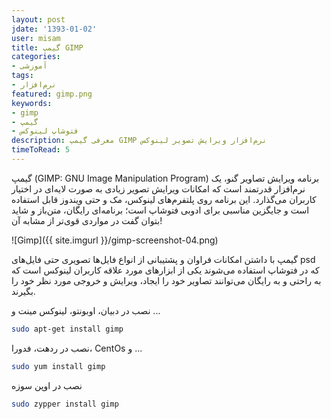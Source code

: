 ```yaml
---
layout: post
jdate: '1393-01-02'
user: misam
title: گیمپ GIMP
categories:
- آموزشی
tags:
- نرم‌افزار
featured: gimp.png
keywords:
- gimp
- گیمپ
- فتوشاپ لینوکس
description: معرفی گیمپ GIMP نرم‌افزار ویرایش تصویر لینوکس
timeToRead: 5
---
```


گیمپ (GIMP: GNU Image Manipulation Program) برنامه ویرایش تصاویر گنو، یک نرم‌افزار قدرتمند است که امکانات ویرایش تصویر زیادی به صورت لایه‌ای در اختیار کاربران می‌گذارد. این برنامه روی پلتفرم‌های لینوکس، مک و حتی ویندوز قابل استفاده است و جایگزین مناسبی برای ادوبی فتوشاپ است؛ برنامه‌ای رایگان، متن‌باز و شاید بتوان گفت در مواردی قوی‌تر از مشابه آن!

![Gimp]({{ site.imgurl }}/gimp-screenshot-04.png)

گیمپ با داشتن امکانات فراوان و پشتیبانی از انواع فایل‌ها تصویری حتی فایل‌های psd که در فتوشاپ استفاده می‌شوند یکی از ابزارهای مورد علاقه کاربران لینوکس است که به راحتی و به رایگان می‌توانند تصاویر خود را ایجاد، ویرایش و خروجی مورد نظر خود را بگیرند.

نصب در دبیان، اوبونتو، لینوکس مینت و ...

```sh
sudo apt-get install gimp
```

نصب در ردهت، فدورا، CentOs و ...

```sh
sudo yum install gimp
```

نصب در اوپن سوزه

```sh
sudo zypper install gimp
```